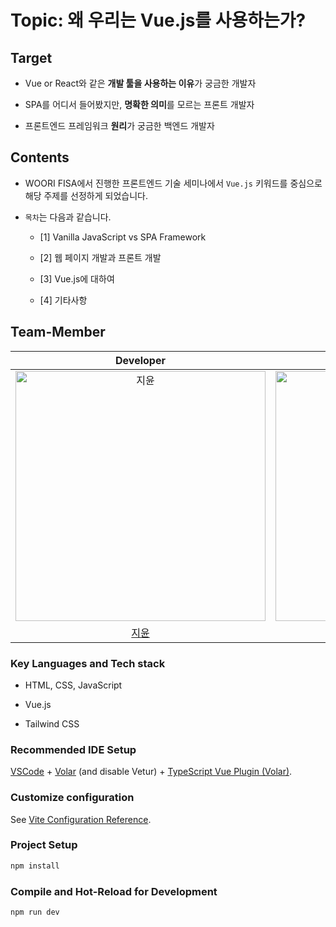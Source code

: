 # Topic: 왜 우리는 Vue.js를 사용하는가?

## Target

- Vue or React와 같은 **개발 툴을 사용하는 이유**가 궁금한 개발자

- SPA를 어디서 들어봤지만, **명확한 의미**를 모르는 프론트 개발자

- 프론트엔드 프레임워크 **원리**가 궁금한 백엔드 개발자

## Contents

- WOORI FISA에서 진행한 프론트엔드 기술 세미나에서 `Vue.js` 키워드를 중심으로 해당 주제를 선정하게 되었습니다.

- `목차`는 다음과 같습니다.

  - [1] Vanilla JavaScript vs SPA Framework

  - [2] 웹 페이지 개발과 프론트 개발

  - [3] Vue.js에 대하여

  - [4] 기타사항

## Team-Member

|                                        Developer                                         |                                         Developer                                         |                                        Developer                                         |                                        Developer                                         |
| :--------------------------------------------------------------------------------------: | :---------------------------------------------------------------------------------------: | :--------------------------------------------------------------------------------------: | :--------------------------------------------------------------------------------------: |
| <img src="https://avatars.githubusercontent.com/u/72537762?v=4" width=400px alt="지윤"/> | <img src="https://avatars.githubusercontent.com/u/119517146?v=4" width=400px alt="예지"/> | <img src="https://avatars.githubusercontent.com/u/93786956?v=4" width=400px alt="수현"/> | <img src="https://avatars.githubusercontent.com/u/83820185?v=4" width=400px alt="준용"/> |
|                          [지윤](https://github.com/Jiyun-Parkk)                          |                             [예지](https://github.com/yj5768)                             |                            [수현](https://github.com/ooutta)                             |                            [준용](https://github.com/Fancy96)                            |

### Key Languages and Tech stack

- HTML, CSS, JavaScript

- Vue.js

- Tailwind CSS

### Recommended IDE Setup

[VSCode](https://code.visualstudio.com/) + [Volar](https://marketplace.visualstudio.com/items?itemName=Vue.volar) (and disable Vetur) + [TypeScript Vue Plugin (Volar)](https://marketplace.visualstudio.com/items?itemName=Vue.vscode-typescript-vue-plugin).

### Customize configuration

See [Vite Configuration Reference](https://vitejs.dev/config/).

### Project Setup

```sh
npm install
```

### Compile and Hot-Reload for Development

```sh
npm run dev
```
